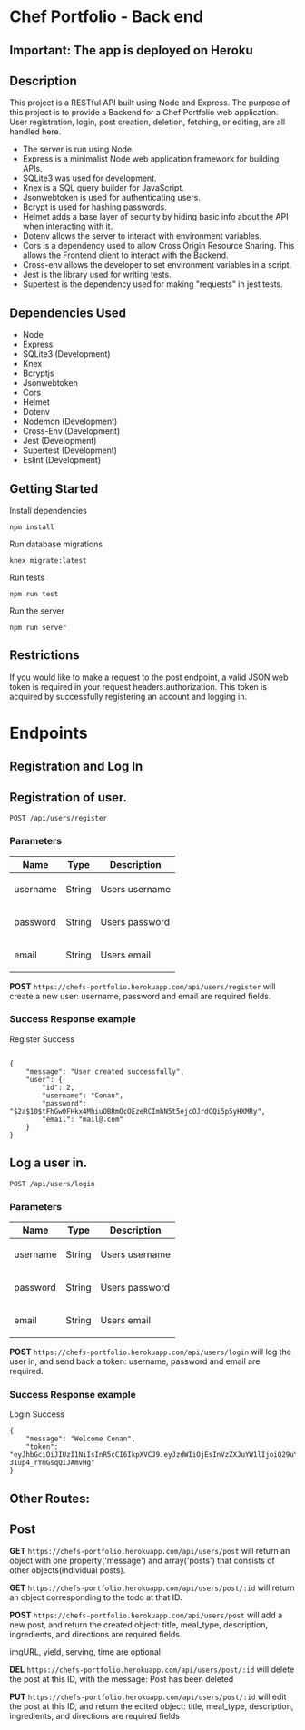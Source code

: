 # Chef Portfolio - Back end

## Important: The app is deployed on Heroku ##

## Description

This project is a RESTful API built using Node and Express. The purpose of this project is to provide a Backend for a Chef Portfolio web application. User registration, login, post creation, deletion, fetching, or editing, are all handled here.

- The server is run using Node.
- Express is a minimalist Node web application framework for building APIs.
- SQLite3 was used for development.
- Knex is a SQL query builder for JavaScript.
- Jsonwebtoken is used for authenticating users.
- Bcrypt is used for hashing passwords.
- Helmet adds a base layer of security by hiding basic info about the API when interacting with it.
- Dotenv allows the server to interact with environment variables.
- Cors is a dependency used to allow Cross Origin Resource Sharing. This allows the Frontend client to interact with the Backend.
- Cross-env allows the developer to set environment variables in a script.
- Jest is the library used for writing tests.
- Supertest is the dependency used for making "requests" in jest tests.

## Dependencies Used

- Node
- Express
- SQLite3 (Development)
- Knex
- Bcryptjs
- Jsonwebtoken
- Cors
- Helmet
- Dotenv
- Nodemon (Development)
- Cross-Env (Development)
- Jest (Development)
- Supertest (Development)
- Eslint (Development)

## Getting Started
Install dependencies
```
npm install
```
Run database migrations
```
knex migrate:latest
```
Run tests
```
npm run test
```
Run the server
```
npm run server
```

## Restrictions
If you would like to make a request to the post endpoint, a valid JSON web token is required in your request headers.authorization. This token is acquired by successfully registering an account and logging in.


# Endpoints

## Registration and Log In

## Registration of user.

    POST /api/users/register

### Parameters

| Name       | Type   | Description                                              |
| ---------- | ------ | -------------------------------------------------------- |
| username   | String | <p>Users username</p>                                    |
| password   | String | <p>Users password</p>                                    |
| email      | String | <p>Users email </p>                                      |

**POST** `https://chefs-portfolio.herokuapp.com/api/users/register` will create a new user: username, password and email are required fields.


### Success Response example

Register Success

```

{
    "message": "User created successfully",
    "user": {
        "id": 2,
        "username": "Conan",
        "password": "$2a$10$tFhGw0FHkx4MhiuOBRmOcOEzeRCImhN5t5ejcOJrdCQi5p5yHXMRy",
        "email": "mail@.com"
    }
}
```


## Log a user in.

    POST /api/users/login

### Parameters

| Name     | Type   | Description                |
| -------- | ------ | -------------------------- |
| username | String | <p>Users username</p>      |
| password | String | <p>Users password</p>      |
| email    | String | <p>Users email</p>         |



**POST** `https://chefs-portfolio.herokuapp.com/api/users/login` will log the user in, and send back a token: username, password and email are required.



### Success Response example

Login Success

```
{
    "message": "Welcome Conan",
    "token": "eyJhbGciOiJIUzI1NiIsInR5cCI6IkpXVCJ9.eyJzdWIiOjEsInVzZXJuYW1lIjoiQ29uYW4iLCJpYXQiOjE1NjQzMjA5NjIsImV4cCI6MTU2NDQwNzM2Mn0.jKuakswxvOglUheZGkAYdZ-31up4_rYmGsqQIJAmvHg"
}
```


## Other Routes:

## Post

**GET** `https://chefs-portfolio.herokuapp.com/api/users/post` will return an object with one property('message') and array('posts') that consists of other objects(individual posts).

**GET** `https://chefs-portfolio.herokuapp.com/api/users/post/:id` will return an object corresponding to the todo at that ID.

**POST** `https://chefs-portfolio.herokuapp.com/api/users/post` will add a new post, and return the created object: title, meal_type, description, ingredients, and directions are required fields.

imgURL, yield, serving, time are optional

**DEL** `https://chefs-portfolio.herokuapp.com/api/users/post/:id` will delete the post at this ID, with the message: Post has been deleted

**PUT** `https://chefs-portfolio.herokuapp.com/api/users/post/:id` will edit the post at this ID, and return the edited object: title, meal_type, description, ingredients, and directions are required fields
